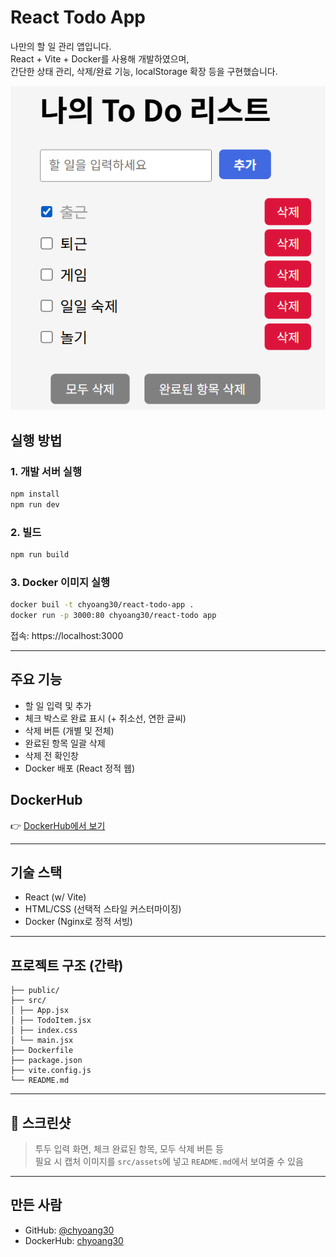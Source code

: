 # React Todo App

나만의 할 일 관리 앱입니다.  
React + Vite + Docker를 사용해 개발하였으며,  
간단한 상태 관리, 삭제/완료 기능, localStorage 확장 등을 구현했습니다.

![screenshot](./src/screenshot1.png) <!-- 캡처 이미지 넣고 싶으면 사용 -->

## 실행 방법

### 1. 개발 서버 실행

```bash
npm install
npm run dev
```

### 2. 빌드

```bash
npm run build
```

### 3. Docker 이미지 실행

```bash
docker buil -t chyoang30/react-todo-app .
docker run -p 3000:80 chyoang30/react-todo app
```

접속: https://localhost:3000

---

## 주요 기능

- 할 일 입력 및 추가
- 체크 박스로 완료 표시 (+ 취소선, 연한 글씨)
- 삭제 버튼 (개별 및 전체)
- 완료된 항목 일괄 삭제
- 삭제 전 확인창
- Docker 배포 (React 정적 웹)

## DockerHub

👉 [DockerHub에서 보기](https://hub.docker.com/r/chyoang30/react-todo-app)

---

## 기술 스택

- React (w/ Vite)
- HTML/CSS (선택적 스타일 커스터마이징)
- Docker (Nginx로 정적 서빙)

---

## 프로젝트 구조 (간략)

```text
├── public/
├── src/
│ ├── App.jsx
│ ├── TodoItem.jsx
│ ├── index.css
│ └── main.jsx
├── Dockerfile
├── package.json
├── vite.config.js
└── README.md
```

---

## 📸 스크린샷

> 투두 입력 화면, 체크 완료된 항목, 모두 삭제 버튼 등  
> 필요 시 캡처 이미지를 `src/assets`에 넣고 `README.md`에서 보여줄 수 있음

---

## 만든 사람

- GitHub: [@chyoang30](https://github.com/chyoang30)
- DockerHub: [chyoang30](https://hub.docker.com/u/chyoang30)
